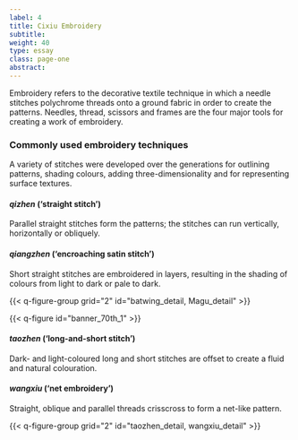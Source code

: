 ```yaml
---
label: 4
title: Cixiu Embroidery
subtitle:
weight: 40
type: essay
class: page-one
abstract:
---
```

Embroidery refers to the decorative textile technique in which a needle stitches polychrome threads onto a ground fabric in order to create the patterns. Needles, thread, scissors and frames are the four major tools for creating a work of embroidery.


### Commonly used embroidery techniques
A variety of stitches were developed over the generations for outlining patterns, shading colours, adding three-dimensionality and for representing surface textures.

#### *qizhen* (‘straight stitch’)

Parallel straight stitches form the patterns; the stitches can run vertically, horizontally or obliquely.

#### *qiangzhen* (‘encroaching satin stitch’)

Short straight stitches are embroidered in layers, resulting in the shading of colours from light to dark or pale to dark.

{{< q-figure-group grid="2" id="batwing_detail, Magu_detail" >}}

{{< q-figure id="banner_70th_1" >}}

#### *taozhen* (‘long-and-short stitch’)

Dark- and light-coloured long and short stitches are offset to create a fluid and natural colouration.

#### *wangxiu* (‘net embroidery’)

Straight, oblique and parallel threads crisscross to form a net-like pattern.

{{< q-figure-group grid="2" id="taozhen_detail, wangxiu_detail" >}}
